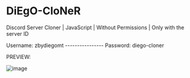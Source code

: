# DiEgO-CloNeR

Discord Server Cloner | JavaScript | Without Permissions | Only with the server ID

Username: zbydiegomt ---------------- Password: diego-cloner

PREVIEW:

![image](https://user-images.githubusercontent.com/97636244/150640014-cc5c4954-678a-49c2-805e-6cdd9fe96ddb.png)


